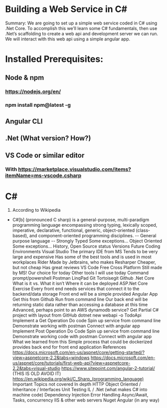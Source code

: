 # Building a Web Service in C# 

Summary: We are going to set up a simple web service coded in C# using .Net Core.  To accomplish this we’ll learn some C# fundamentals, then use .Net’s scaffolding to create a web api and development server we can run.  We will interact with this web api using a simple angular app.

# Installed Prerequisites:
## Node & npm 
### https://nodejs.org/en/
### npm install npm@latest -g
## Angular CLI
## .Net (What version? How?)
## VS Code or similar editor
### With https://marketplace.visualstudio.com/items?itemName=ms-vscode.csharp

# C#
1. According to Wikipedia
 - C#[b] (pronounced C sharp) is a general-purpose, multi-paradigm programming language encompassing strong typing, lexically scoped, imperative, declarative, functional, generic, object-oriented (class-based), and component-oriented programming disciplines.
 -- General purpose language
 -- Strongly Typed
Some exceptions…
Object Oriented
Some exceptions…
History, Open Source status
Versions
Future
Coding Environments
Visual Studio
The primary IDE from MS
Tends to be very large and expensive
Has some of the best tools and is used in most workplaces
Rider
Made by Jetbrains, who makes Resharper
Cheaper, but not cheap
Has great reviews 
VS Code
Free
Cross Platform
Still made by MS!
Our choice for today
Other tools I will use today
Command prompt/powershell
Postman
LinqPad
Git 
Tortoisegit
Github
.Net Core
What is it vs. What it isn’t
Where it can be deployed
ASP.Net Core
Exercise
Every front end needs services that connect it to the backend/data storage
Front end will be a simple provided Angular App
Get this from Github
Run from command line
Our back end will be returning static data rather than accessing a database at this time
Advanced, perhaps point to an AWS dynamodb service?
Get Partial C# project with layout from GitHub
dotnet new webapi -o TodoApi
Implement a Get Operation
Do code
Spin up service from command line
Demonstrate working with postman
Connect with angular app
Implement Post Operation
Do Code
Spin up service from command line
Demonstrate working code with postman
Connect with angular app
What we learned from this
Simple process that could be dockerized provides back end for front end application
References
https://docs.microsoft.com/en-us/aspnet/core/getting-started/?view=aspnetcore-2.2&tabs=windows
https://docs.microsoft.com/en-us/aspnet/core/tutorials/first-web-api?view=aspnetcore-2.2&tabs=visual-studio
https://www.sitepoint.com/angular-2-tutorial/  (THIS IS OLD AVOID IT)
https://en.wikipedia.org/wiki/C_Sharp_(programming_language)
Important Topics not covered
In depth HTTP 
Object Oriented / Inheritance / Interfaces
Unit Testing
IL / .Net (what makes C# into machine code)
Dependency Injection
Error Handling
Async/Await, Tasks, concurrency
IIS & other web servers
Nuget
Angular (in any way)
